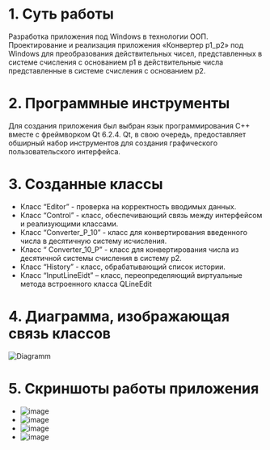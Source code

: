 # 1. Суть работы
Разработка приложения под Windows в технологии ООП.
Проектирование и реализация приложения «Конвертер р1_р2» под Windows для преобразования действительных чисел, представленных в системе счисления с основанием p1 в действительные числа представленные в системе счисления с основанием p2.

# 2. Программные инструменты
Для создания приложения был выбран язык программирования C++ вместе с фреймворком Qt 6.2.4. Qt, в свою очередь, предоставляет обширный набор инструментов для создания графического пользовательского интерфейса.

# 3. Созданные классы
* Класс “Editor” - проверка на корректность вводимых данных.
* Класс “Control” - класс, обеспечивающий связь между интерфейсом и реализующими классами.
* Класс “Converter_P_10” - класс для конвертирования введенного числа в десятичную систему исчисления.
* Класс “ Converter_10_P” - класс для конвертирования числа из десятичной системы счисления в систему р2.
* Класс “History” - класс, обрабатывающий список истории.
* Класс “InputLineEidt” – класс, переопределяющий виртуальные метода встроенного класса QLineEdit

# 4. Диаграмма, изображающая связь классов
![Diagramm](https://github.com/Ilyusha-Novoselov/Converter_p1_p2/assets/119160923/b0d6dcaa-43e5-43a2-9fdc-0fdc64b89fb2)

# 5. Скриншоты работы приложения
* ![image](https://github.com/Ilyusha-Novoselov/Converter_p1_p2/assets/119160923/d31c3e97-b293-4d0d-a9a6-377c00d8754f)
* ![image](https://github.com/Ilyusha-Novoselov/Converter_p1_p2/assets/119160923/0d7ea502-d091-4cab-b885-1b1c9ac015f3)
* ![image](https://github.com/Ilyusha-Novoselov/Converter_p1_p2/assets/119160923/1fd56638-df0b-4670-ad2c-b7d405e5ec46)
* ![image](https://github.com/Ilyusha-Novoselov/Converter_p1_p2/assets/119160923/b5add1b5-608b-4625-9427-fa582039f6d4)





















